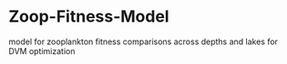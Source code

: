 Zoop-Fitness-Model
==================

model for zooplankton fitness comparisons across depths and lakes for DVM optimization
